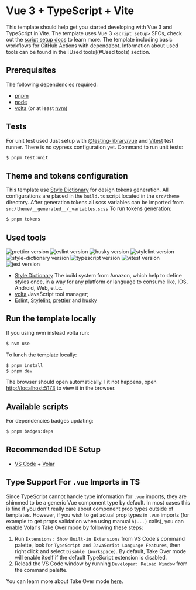 # Vue 3 + TypeScript + Vite

This template should help get you started developing with Vue 3 and TypeScript in Vite. The template uses Vue 3 `<script setup>` SFCs, check out the [script setup docs](https://v3.vuejs.org/api/sfc-script-setup.html#sfc-script-setup) to learn more.
The template including basic workflows for GitHub Actions with dependabot.
Information about used tools can be found in the [Used tools](#Used tools) section.

## Prerequisites

The following dependencies required:

- [pnpm](https://pnpm.io/)
- [node](https://nodejs.org/en/download/)
- [volta](https://volta.sh/) (or at least [nvm](https://github.com/nvm-sh/nvm))

## Tests

For unit test used Just setup with [@testing-library/vue](https://testing-library.com/docs/vue-testing-library/intro/) and [Vitest](https://vitest.dev/) test runner. There is no cypress configuration yet.
Command to run unit tests:

```sh
$ pnpm test:unit
```

## Theme and tokens configuration

This template use [Style Dictionary](https://amzn.github.io/style-dictionary/) for design tokens generation. All configurations are placed in the `build.ts` script located in the `src/theme` directory. After generation tokens all scss variables can be imported from `src/theme/__generated__/_variables.scss`
To run tokens generation:

```sh
$ pnpm tokens
```

## Used tools

![prettier version](https://img.shields.io/badge/prettier-2.8.0-brightgreen)
![eslint version](https://img.shields.io/badge/eslint-8.28.0-brightgreen)
![husky version](https://img.shields.io/badge/husky-8.0.2-brightgreen)
![stylelint version](https://img.shields.io/badge/stylelint-14.15.0-brightgreen)
![style-dictionary version](https://img.shields.io/badge/style--dictionary-3.7.1-brightgreen)
![typescript version](https://img.shields.io/badge/typescript-4.6.4-brightgreen)
![vitest version](https://img.shields.io/badge/vitest-0.25.6-brightgreen)
![jest version](https://img.shields.io/badge/jest-29.3.1-brightgreen)

- [Style Dictionary](https://amzn.github.io/style-dictionary/) The build system from Amazon, which help to define styles once, in a way for any platform or language to consume like, IOS, Android, Web, e.t.c.
- [volta](https://volta.sh/) JavaScript tool manager;
- [Eslint](https://eslint.org/), [Stylelint](https://stylelint.io/), [prettier](https://github.com/prettier/prettier) and [husky](https://github.com/typicode/husky)

## Run the template locally

If you using nvm instead volta run:

```sh
$ nvm use
```

To lunch the template locally:

```sh
$ pnpm install
$ pnpm dev
```

The browser should open automatically.
I it not happens, open [http://localhost:5173](http://localhost:5173) to view it in the browser.

## Available scripts

For dependencies badges updating:

```sh
$ pnpm badges:deps
```

## Recommended IDE Setup

- [VS Code](https://code.visualstudio.com/) + [Volar](https://marketplace.visualstudio.com/items?itemName=Vue.volar)

## Type Support For `.vue` Imports in TS

Since TypeScript cannot handle type information for `.vue` imports, they are shimmed to be a generic Vue component type by default. In most cases this is fine if you don't really care about component prop types outside of templates. However, if you wish to get actual prop types in `.vue` imports (for example to get props validation when using manual `h(...)` calls), you can enable Volar's Take Over mode by following these steps:

1. Run `Extensions: Show Built-in Extensions` from VS Code's command palette, look for `TypeScript and JavaScript Language Features`, then right click and select `Disable (Workspace)`. By default, Take Over mode will enable itself if the default TypeScript extension is disabled.
2. Reload the VS Code window by running `Developer: Reload Window` from the command palette.

You can learn more about Take Over mode [here](https://github.com/johnsoncodehk/volar/discussions/471).
